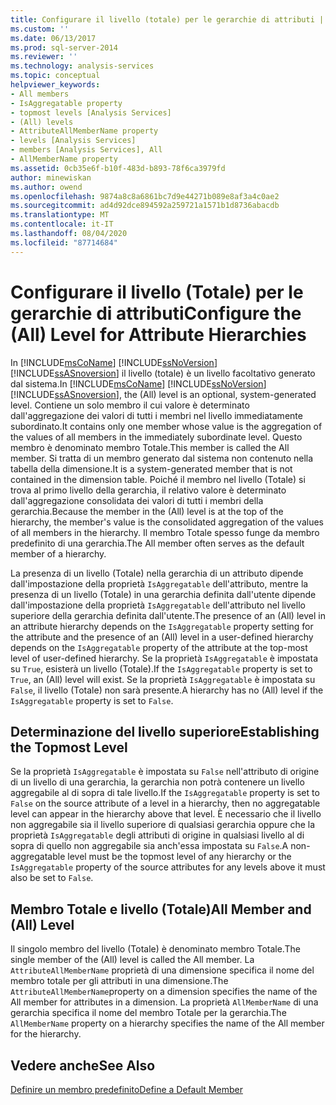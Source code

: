 ```yaml
---
title: Configurare il livello (totale) per le gerarchie di attributi | Microsoft Docs
ms.custom: ''
ms.date: 06/13/2017
ms.prod: sql-server-2014
ms.reviewer: ''
ms.technology: analysis-services
ms.topic: conceptual
helpviewer_keywords:
- All members
- IsAggregatable property
- topmost levels [Analysis Services]
- (All) levels
- AttributeAllMemberName property
- levels [Analysis Services]
- members [Analysis Services], All
- AllMemberName property
ms.assetid: 0cb35e6f-b10f-483d-b893-78f6ca3979fd
author: minewiskan
ms.author: owend
ms.openlocfilehash: 9874a8c8a6861bc7d9e44271b089e8af3a4c0ae2
ms.sourcegitcommit: ad4d92dce894592a259721a1571b1d8736abacdb
ms.translationtype: MT
ms.contentlocale: it-IT
ms.lasthandoff: 08/04/2020
ms.locfileid: "87714684"
---
```

# <a name="configure-the-all-level-for-attribute-hierarchies"></a><span data-ttu-id="15c4e-102">Configurare il livello (Totale) per le gerarchie di attributi</span><span class="sxs-lookup"><span data-stu-id="15c4e-102">Configure the (All) Level for Attribute Hierarchies</span></span>
  <span data-ttu-id="15c4e-103">In [!INCLUDE[msCoName](../../includes/msconame-md.md)] [!INCLUDE[ssNoVersion](../../includes/ssnoversion-md.md)] [!INCLUDE[ssASnoversion](../../includes/ssasnoversion-md.md)] il livello (totale) è un livello facoltativo generato dal sistema.</span><span class="sxs-lookup"><span data-stu-id="15c4e-103">In [!INCLUDE[msCoName](../../includes/msconame-md.md)] [!INCLUDE[ssNoVersion](../../includes/ssnoversion-md.md)] [!INCLUDE[ssASnoversion](../../includes/ssasnoversion-md.md)], the (All) level is an optional, system-generated level.</span></span> <span data-ttu-id="15c4e-104">Contiene un solo membro il cui valore è determinato dall'aggregazione dei valori di tutti i membri nel livello immediatamente subordinato.</span><span class="sxs-lookup"><span data-stu-id="15c4e-104">It contains only one member whose value is the aggregation of the values of all members in the immediately subordinate level.</span></span> <span data-ttu-id="15c4e-105">Questo membro è denominato membro Totale.</span><span class="sxs-lookup"><span data-stu-id="15c4e-105">This member is called the All member.</span></span> <span data-ttu-id="15c4e-106">Si tratta di un membro generato dal sistema non contenuto nella tabella della dimensione.</span><span class="sxs-lookup"><span data-stu-id="15c4e-106">It is a system-generated member that is not contained in the dimension table.</span></span> <span data-ttu-id="15c4e-107">Poiché il membro nel livello (Totale) si trova al primo livello della gerarchia, il relativo valore è determinato dall'aggregazione consolidata dei valori di tutti i membri della gerarchia.</span><span class="sxs-lookup"><span data-stu-id="15c4e-107">Because the member in the (All) level is at the top of the hierarchy, the member's value is the consolidated aggregation of the values of all members in the hierarchy.</span></span> <span data-ttu-id="15c4e-108">Il membro Totale spesso funge da membro predefinito di una gerarchia.</span><span class="sxs-lookup"><span data-stu-id="15c4e-108">The All member often serves as the default member of a hierarchy.</span></span>  
  
 <span data-ttu-id="15c4e-109">La presenza di un livello (Totale) nella gerarchia di un attributo dipende dall'impostazione della proprietà `IsAggregatable` dell'attributo, mentre la presenza di un livello (Totale) in una gerarchia definita dall'utente dipende dall'impostazione della proprietà `IsAggregatable` dell'attributo nel livello superiore della gerarchia definita dall'utente.</span><span class="sxs-lookup"><span data-stu-id="15c4e-109">The presence of an (All) level in an attribute hierarchy depends on the `IsAggregatable` property setting for the attribute and the presence of an (All) level in a user-defined hierarchy depends on the `IsAggregatable` property of the attribute at the top-most level of user-defined hierarchy.</span></span> <span data-ttu-id="15c4e-110">Se la proprietà `IsAggregatable` è impostata su `True`, esisterà un livello (Totale).</span><span class="sxs-lookup"><span data-stu-id="15c4e-110">If the `IsAggregatable` property is set to `True`, an (All) level will exist.</span></span> <span data-ttu-id="15c4e-111">Se la proprietà `IsAggregatable` è impostata su `False`, il livello (Totale) non sarà presente.</span><span class="sxs-lookup"><span data-stu-id="15c4e-111">A hierarchy has no (All) level if the `IsAggregatable` property is set to `False`.</span></span>  
  
## <a name="establishing-the-topmost-level"></a><span data-ttu-id="15c4e-112">Determinazione del livello superiore</span><span class="sxs-lookup"><span data-stu-id="15c4e-112">Establishing the Topmost Level</span></span>  
 <span data-ttu-id="15c4e-113">Se la proprietà `IsAggregatable` è impostata su `False` nell'attributo di origine di un livello di una gerarchia, la gerarchia non potrà contenere un livello aggregabile al di sopra di tale livello.</span><span class="sxs-lookup"><span data-stu-id="15c4e-113">If the `IsAggregatable` property is set to `False` on the source attribute of a level in a hierarchy, then no aggregatable level can appear in the hierarchy above that level.</span></span> <span data-ttu-id="15c4e-114">È necessario che il livello non aggregabile sia il livello superiore di qualsiasi gerarchia oppure che la proprietà `IsAggregatable` degli attributi di origine in qualsiasi livello al di sopra di quello non aggregabile sia anch'essa impostata su `False`.</span><span class="sxs-lookup"><span data-stu-id="15c4e-114">A non-aggregatable level must be the topmost level of any hierarchy or the `IsAggregatable` property of the source attributes for any levels above it must also be set to `False`.</span></span>  
  
## <a name="all-member-and-all-level"></a><span data-ttu-id="15c4e-115">Membro Totale e livello (Totale)</span><span class="sxs-lookup"><span data-stu-id="15c4e-115">All Member and (All) Level</span></span>  
 <span data-ttu-id="15c4e-116">Il singolo membro del livello (Totale) è denominato membro Totale.</span><span class="sxs-lookup"><span data-stu-id="15c4e-116">The single member of the (All) level is called the All member.</span></span> <span data-ttu-id="15c4e-117">La `AttributeAllMemberName` proprietà di una dimensione specifica il nome del membro totale per gli attributi in una dimensione.</span><span class="sxs-lookup"><span data-stu-id="15c4e-117">The `AttributeAllMemberName`property on a dimension specifies the name of the All member for attributes in a dimension.</span></span> <span data-ttu-id="15c4e-118">La proprietà `AllMemberName` di una gerarchia specifica il nome del membro Totale per la gerarchia.</span><span class="sxs-lookup"><span data-stu-id="15c4e-118">The `AllMemberName` property on a hierarchy specifies the name of the All member for the hierarchy.</span></span>  
  
## <a name="see-also"></a><span data-ttu-id="15c4e-119">Vedere anche</span><span class="sxs-lookup"><span data-stu-id="15c4e-119">See Also</span></span>  
 [<span data-ttu-id="15c4e-120">Definire un membro predefinito</span><span class="sxs-lookup"><span data-stu-id="15c4e-120">Define a Default Member</span></span>](attribute-properties-define-a-default-member.md)  
  
  
